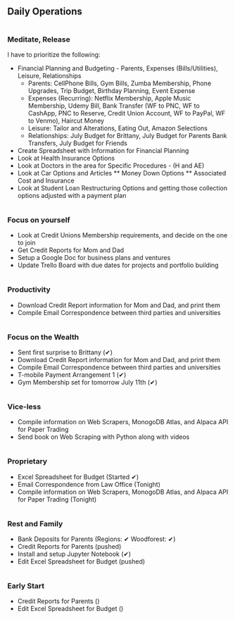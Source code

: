 ## Daily Operations ##

```July5th2019 - Friday
```
### Meditate, Release 
I have to prioritize the following: 
* Financial Planning and Budgeting - Parents, Expenses (Bills/Utilities), Leisure, Relationships
	* Parents: CellPhone Bills, Gym Bills, Zumba Membership, Phone Upgrades, Trip Budget, Birthday Planning, Event Expense  
	* Expenses (Recurring): Netflix Membership, Apple Music Membership, Udemy Bill, Bank Transfer (WF to PNC, WF to CashApp, PNC to Reserve, Credit Union Account, WF to PayPal, WF to Venmo), Haircut Money
	* Leisure: Tailor and Alterations, Eating Out, Amazon Selections 
	* Relationships: July Budget for Brittany, July Budget for Parents Bank Transfers, July Budget for Friends 
* Create Spreadsheet with Information for Financial Planning 
* Look at Health Insurance Options 
* Look at Doctors in the area for Specific Procedures -  (H and AE)
* Look at Car Options and Articles 
	** Money Down Options 
	** Associated Cost and Insurance 
* Look at Student Loan Restructuring Options and getting those collection options adjusted with a payment plan 


```July8th2019 - Monday
```
### Focus on yourself
* Look at Credit Unions Membership requirements, and decide on the one to join 
* Get Credit Reports for Mom and Dad 
* Setup a Google Doc for business plans and ventures 
* Update Trello Board with due dates for projects and portfolio building 


```July9th2019 - Tuesday 
```
### Productivity 
* Download Credit Report information for Mom and Dad, and print them 
* Compile Email Correspondence between third parties and universities 


```July10th2019 - Wednesday
```
### Focus on the Wealth 
* Sent first surprise to Brittany (✔)
* Download Credit Report information for Mom and Dad, and print them 
* Compile Email Correspondence between third parties and universities 
* T-mobile Payment Arrangement 1 (✔)
* Gym Membership set for tomorrow July 11th (✔)


```July11th2019 - Thursday 
```
### Vice-less 
* Compile information on Web Scrapers, MonogoDB Atlas, and Alpaca API for Paper Trading 
* Send book on Web Scraping with Python along with videos


```July12th2019 - Friday 
```
### Proprietary 
* Excel Spreadsheet for Budget (Started ✔)
* Email Correspondence from Law Office (Tonight) 
* Compile information on Web Scrapers, MonogoDB Atlas, and Alpaca API for Paper Trading (Tonight)


```July13th2019 - Saturday 
``` 
### Rest and Family 
* Bank Deposits for Parents (Regions: ✔ Woodforest: ✔)
* Credit Reports for Parents (pushed)
* Install and setup Jupyter Notebook (✔)
* Edit Excel Spreadsheet for Budget (pushed)


```July14th2019 - Sunday 
```
### Early Start 
* Credit Reports for Parents ()
* Edit Excel Spreadsheet for Budget ()